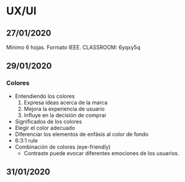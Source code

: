 # UX/UI

## 27/01/2020
Mínimo 6 hojas. Formato IEEE. 
CLASSROOM: 6yqxy5q

## 29/01/2020
### Colores
+ Entendiendo los colores
	1. Expresa ideas acerca de la marca
	2. Mejora la experiencia de usuario
	3. Influye en la decisión de comprar
+ Significados de los colores
+ Elegir el color adecuado
+ Diferenciar los elementos de enfásis al color de fondo
+ 6:3:1 rule
+ Combinación de colores (eye-friendly)
	+ Contraste puede evocar diferentes emociones de los usuarios.

## 31/01/2020

